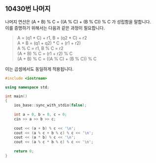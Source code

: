 10430번 나머지
------------

나머지 연산은 (A + B) % C = ((A % C) + (B % C)) % C 가 성립함을 말합니다.  
이를 증명하기 위해서는 다음과 같은 과정이 필요합니다.  

> A = (q1 * C) + r1, B = (q2 * C) + r2  
> A + B = (q1 + q2) * C + (r1 + r2)  
> A % C = r1, B % C = r2  
> (A + B) % C = (r1 + r2) % C  
> (A + B) % C = ((A % C) + (B % C)) % C  

이는 곱셈에서도 동일하게 적용됩니다.  

~~~ cpp
#include <iostream>

using namespace std;

int main()
{
    ios_base::sync_with_stdio(false);
    
    int a = 0, b = 0, c = 0;
    cin >> a >> b >> c;
    
    cout << (a + b) % c << '\n';
    cout << (a % c + b % c) % c << '\n';
    cout << (a * b) % c << '\n';
    cout << (a % c * b % c) % c << '\n';
    
    return 0;
}
~~~